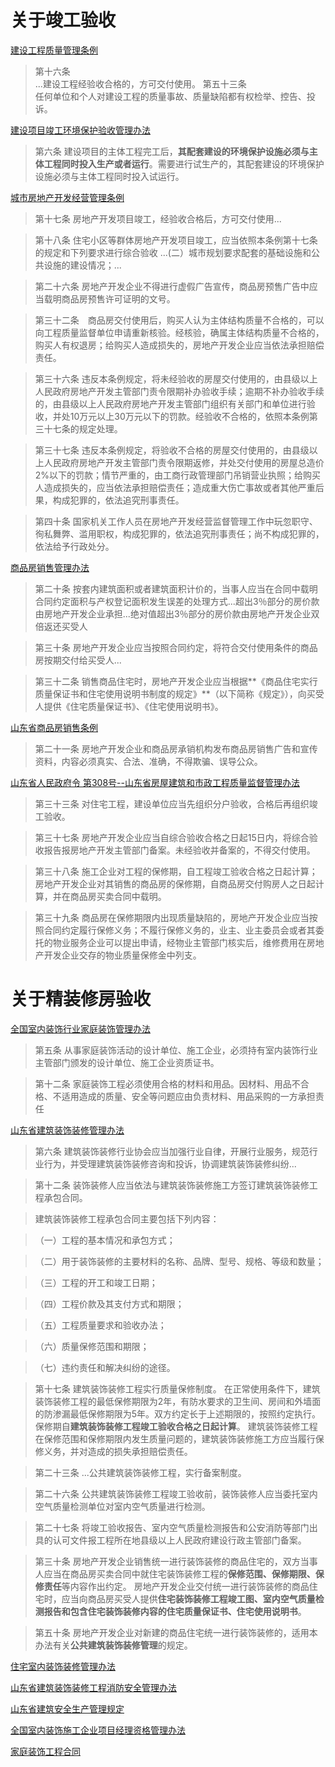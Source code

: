 # 关于竣工验收 #

[建设工程质量管理条例](http://search.chinalaw.gov.cn/law/detailSearchOne?LawID=395998&Query=%E7%AB%A3%E5%B7%A5%E9%AA%8C%E6%94%B6&IsExact=&PageIndex=6)

> 第十六条  	
> ...建设工程经验收合格的，方可交付使用。
> 第五十三条  	
> 任何单位和个人对建设工程的质量事故、质量缺陷都有权检举、控告、投诉。

[建设项目竣工环境保护验收管理办法](http://search.chinalaw.gov.cn/law/detailSearchOne?LawID=363972&Query=%E7%AB%A3%E5%B7%A5%E9%AA%8C%E6%94%B6&IsExact=&PageIndex=1)

> 第六条 建设项目的主体工程完工后，**其配套建设的环境保护设施必须与主体工程同时投入生产或者运行**。需要进行试生产的，其配套建设的环境保护设施必须与主体工程同时投入试运行。

[城市房地产开发经营管理条例](http://search.chinalaw.gov.cn/law/detailSearchOne?LawID=334388&Query=%E6%88%BF%E5%9C%B0%E4%BA%A7&IsExact=&PageIndex=2)

> 第十七条 房地产开发项目竣工，经验收合格后，方可交付使用...

> 第十八条 住宅小区等群体房地产开发项目竣工，应当依照本条例第十七条的规定和下列要求进行综合验收
> ...(二）城市规划要求配套的基础设施和公共设施的建设情况；...

> 第二十六条 房地产开发企业不得进行虚假广告宣传，商品房预售广告中应当载明商品房预售许可证明的文号。

> 第三十二条　商品房交付使用后，购买人认为主体结构质量不合格的，可以向工程质量监督单位申请重新核验。经核验，确属主体结构质量不合格的，购买人有权退房；给购买人造成损失的，房地产开发企业应当依法承担赔偿责任。

> 第三十六条 违反本条例规定，将未经验收的房屋交付使用的，由县级以上人民政府房地产开发主管部门责令限期补办验收手续；逾期不补办验收手续的，由县级以上人民政府房地产开发主管部门组织有关部门和单位进行验收，并处10万元以上30万元以下的罚款。经验收不合格的，依照本条例第三十七条的规定处理。

> 第三十七条 违反本条例规定，将验收不合格的房屋交付使用的，由县级以上人民政府房地产开发主管部门责令限期返修，并处交付使用的房屋总造价2%以下的罚款；情节严重的，由工商行政管理部门吊销营业执照；给购买人造成损失的，应当依法承担赔偿责任；造成重大伤亡事故或者其他严重后果，构成犯罪的，依法追究刑事责任。

> 第四十条 国家机关工作人员在房地产开发经营监督管理工作中玩忽职守、徇私舞弊、滥用职权，构成犯罪的，依法追究刑事责任；尚不构成犯罪的，依法给予行政处分。

[商品房销售管理办法](http://search.chinalaw.gov.cn/law/searchTitleDetail?LawID=364789&Query=%E5%95%86%E5%93%81%E6%88%BF&IsExact=&PageIndex=2)

> 第二十条 按套内建筑面积或者建筑面积计价的，当事人应当在合同中载明合同约定面积与产权登记面积发生误差的处理方式...超出3％部分的房价款由房地产开发企业承担...绝对值超出3％部分的房价款由房地产开发企业双倍返还买受人

> 第三十条 房地产开发企业应当按照合同约定，将符合交付使用条件的商品房按期交付给买受人...

> 第三十二条 销售商品住宅时，房地产开发企业应当根据**《商品住宅实行质量保证书和住宅使用说明书制度的规定》**（以下简称《规定》），向买受人提供《住宅质量保证书》、《住宅使用说明书》。

[山东省商品房销售条例](http://search.chinalaw.gov.cn/law/searchTitleDetail?LawID=351189&Query=%E5%95%86%E5%93%81%E6%88%BF&IsExact=)

> 第二十一条 房地产开发企业和商品房承销机构发布商品房销售广告和宣传资料，内容必须真实、合法、准确，不得欺骗、误导公众。

[山东省人民政府令 第308号--山东省房屋建筑和市政工程质量监督管理办法](http://www.shandong.gov.cn/art/2017/6/19/art_2661_200011.html)

> 第三十三条  对住宅工程，建设单位应当先组织分户验收，合格后再组织竣工验收。

> 第三十七条  房地产开发企业应当自综合验收合格之日起15日内，将综合验收报告报房地产开发主管部门备案。未经验收并备案的，不得交付使用。

> 第三十八条 施工企业对工程的保修期，自工程竣工验收合格之日起计算；房地产开发企业对其销售的商品房的保修期，自商品房交付购房人之日起计算，并在商品房买卖合同中载明。

> 第三十九条 商品房在保修期限内出现质量缺陷的，房地产开发企业应当按照合同约定履行保修义务；不履行保修义务的，业主、业主委员会或者其委托的物业服务企业可以提出申请，经物业主管部门核实后，维修费用在房地产开发企业交存的物业质量保修金中列支。


# 关于精装修房验收 #

[全国室内装饰行业家庭装饰管理办法](http://search.chinalaw.gov.cn/law/detailSearchOne?LawID=362457&Query=%E5%85%A8%E5%9B%BD%E5%AE%A4%E5%86%85%E8%A3%85&IsExact=)

> 第五条 从事家庭装饰活动的设计单位、施工企业，必须持有室内装饰行业主管部门颁发的设计单位、施工企业资质证书。

> 第十二条 家庭装饰工程必须使用合格的材料和用品。因材料、用品不合格、不适用造成的质量、安全等问题应由负责材料、用品采购的一方承担责任

[山东省建筑装饰装修管理办法](http://search.chinalaw.gov.cn/law/detailSearchOne?LawID=389535&Query=%E8%A3%85%E4%BF%AE&IsExact=&PageIndex=2)

> 第六条 建筑装饰装修行业协会应当加强行业自律，开展行业服务，规范行业行为，并受理建筑装饰装修咨询和投诉，协调建筑装饰装修纠纷...

> 第十二条 装饰装修人应当依法与建筑装饰装修施工方签订建筑装饰装修工程承包合同。

> 建筑装饰装修工程承包合同主要包括下列内容：

> （一）工程的基本情况和承包方式；

> （二）用于装饰装修的主要材料的名称、品牌、型号、规格、等级和数量；

> （三）工程的开工和竣工日期；

> （四）工程价款及其支付方式和期限；

> （五）工程质量要求和验收办法；

> （六）质量保修范围和期限；

> （七）违约责任和解决纠纷的途径。

> 第十七条 建筑装饰装修工程实行质量保修制度。
> 在正常使用条件下，建筑装饰装修工程的最低保修期限为2年，有防水要求的卫生间、房间和外墙面的防渗漏最低保修期限为5年。双方约定长于上述期限的，按照约定执行。
> 保修期自**建筑装饰装修工程竣工验收合格之日起计算**。
> 建筑装饰装修工程在保修范围和保修期限内发生质量问题的，建筑装饰装修施工方应当履行保修义务，并对造成的损失承担赔偿责任。

> 第二十三条 ...公共建筑装饰装修工程，实行备案制度。

> 第二十六条 公共建筑装饰装修工程竣工验收前，装饰装修人应当委托室内空气质量检测单位对室内空气质量进行检测。

> 第二十七条 将竣工验收报告、室内空气质量检测报告和公安消防等部门出具的认可文件报工程所在地县级以上人民政府建设行政主管部门备案。

> 第三十条 房地产开发企业销售统一进行装饰装修的商品住宅的，双方当事人应当在商品房买卖合同中就住宅装饰装修工程的**保修范围、保修期限、保修责任**等内容作出约定。 房地产开发企业交付统一进行装饰装修的商品住宅时，应当向商品房买受人提供**住宅装饰装修工程竣工图、室内空气质量检测报告和包含住宅装饰装修内容的住宅质量保证书、住宅使用说明书**。

> 第五十条 房地产开发企业对新建的商品住宅统一进行装饰装修的，适用本办法有关**公共建筑装饰装修管理**的规定。


[住宅室内装饰装修管理办法](http://search.chinalaw.gov.cn/law/detailSearchOne?LawID=365534&Query=%E8%A3%85%E4%BF%AE&IsExact=)

[山东省建筑装饰装修工程消防安全管理办法](http://search.chinalaw.gov.cn/law/detailSearchOne?LawID=387002&Query=%E8%A3%85%E4%BF%AE&IsExact=)

[山东省建筑安全生产管理规定](http://search.chinalaw.gov.cn/law/detailSearchOne?LawID=388636&Query=%E5%BB%BA%E7%AD%91%E8%A3%85%E9%A5%B0%E8%A3%85%E4%BF%AE%E7%AE%A1%E7%90%86%E8%A7%84%E5%AE%9A&IsExact=)

[全国室内装饰施工企业项目经理资格管理办法](http://search.chinalaw.gov.cn/law/detailSearchOne?LawID=364010&Query=%E8%A3%85%E9%A5%B0&IsExact=)

[家庭装饰工程合同](http://search.chinalaw.gov.cn/law/detailSearchOne?LawID=362445&Query=%E8%A3%85%E9%A5%B0&IsExact=)